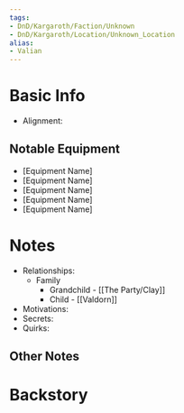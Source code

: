 ```yaml
---
tags:
- DnD/Kargaroth/Faction/Unknown
- DnD/Kargaroth/Location/Unknown_Location
alias:
- Valian
---
```

# Basic Info
- Alignment: 

## Notable Equipment
- [Equipment Name]
- [Equipment Name]
- [Equipment Name]
- [Equipment Name]
- [Equipment Name]

# Notes
- Relationships: 
	- Family
		- Grandchild - [[The Party/Clay]]
		- Child - [[Valdorn]]
- Motivations: 
- Secrets: 
- Quirks: 

## Other Notes


# Backstory
